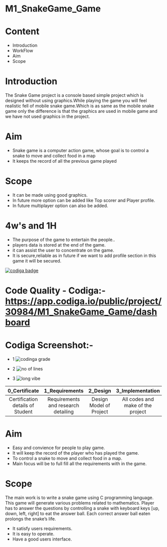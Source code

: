 # M1_SnakeGame_Game

# Content
* Introduction
* WorkFlow
* Aim
* Scope 

# Introduction

The Snake Game project is a console based simple project which is designed without using graphics.While playing the game you will feel realistic fell of mobile snake game.Which is as same as the mobile snake game only the difference is that the graphics are used in mobile game and we have not used graphics in the project.

# Aim

* Snake game is a computer action game, whose goal is to control a snake to move and collect food in a map
* It keeps the record of all the previous game played

# Scope

* It can be made using good graphics.
* In future more option can be added like Top scorer and Player profile.
* In future multiplayer option can also be added. 

# 4w's and 1H

* The purpose of the game to entertain the people..
* players data is stored at the end of the game.
* it can assist the user to concentrate on the game.
* It is secure,reliable as in future if we want to add profile section in this game it will be secured.


<a href="https://app.codiga.io/public/user/github/itsabhi013">
   <img src="https://api.codiga.io/public/badge/user/github/itsabhi013?style=light" alt="codiga badge" />
</a>


# Code Quality - Codiga:- https://app.codiga.io/public/project/30984/M1_SnakeGame_Game/dashboard 

# Codiga Screenshot:- 
* 1
![codinga grade](https://user-images.githubusercontent.com/98874671/153629203-41227a0d-aaeb-4c71-81c1-98bd5d7c6bcf.PNG)

* 2
 ![no of lines](https://user-images.githubusercontent.com/98874671/153630766-f483080d-a02c-4d25-8ac1-b52419607bf2.PNG)
 
 * 3
  ![long vibe](https://user-images.githubusercontent.com/98874671/153630893-4535a04a-33fc-4010-84bb-a9055a94ed80.PNG)


| 0_Certificate | 1_Requirements | 2_Design | 3_Implementation | 4_TestPlanAndOutput | 5_Report | 6_Images_and_output | 7_Others |
| :---: | :---: | :---: | :---: | :---: | :---: | :---: | :---: | 
| Certification details of Student| Requirements and research detailing | Design Model of Project | All codes and make of the project | Requirements and Test Plan |  Project Report | Screenshot of the Project | Reference And Details |

# Aim

* Easy and convience for people to play game.
* It will keep the record of the player who has played the game.
* To control a snake to move and collect food in a map.
* Main focus will be to full fill all the requirements with in the game.

# Scope 

The main work is to write a snake game using C programming language. This game will generate various problems related to mathematics. Player has to answer the questions by controlling a snake with keyboard keys [up, down, left, right] to eat the answer ball. Each correct answer ball eaten prolongs the snake’s life.

* It satisfy users requirements.
* It is easy to operate.
* Have a good users interface.
